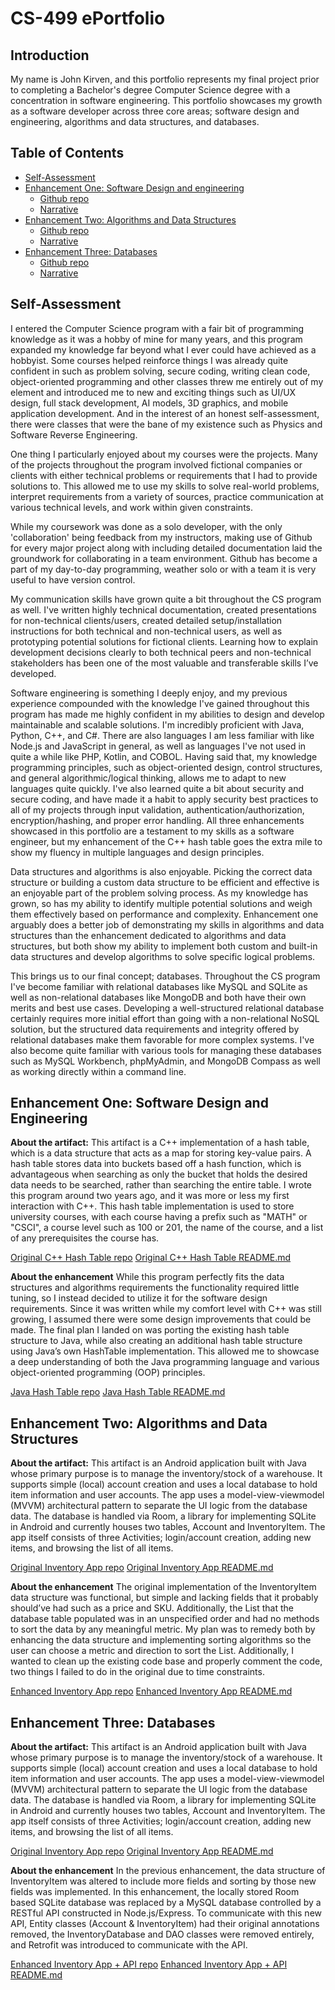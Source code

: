 # CS-499 ePortfolio

## Introduction
My name is John Kirven, and this portfolio represents my final project prior to completing a Bachelor's degree Computer Science degree with a concentration in software engineering. This portfolio showcases my growth as a software developer across three core areas; software design and engineering, algorithms and data structures, and databases.


## Table of Contents
- [Self-Assessment](#self-assessment)
- [Enhancement One: Software Design and engineering](#enhancement-one-software-design-and-engineering)
	- [Github repo](https://github.com/johnathanki/johnathanki.github.io/tree/main/Artifact_1)
	- [Narrative](https://github.com/johnathanki/johnathanki.github.io/blob/main/Artifact_1/CS-499%20Milestone%20Two%20Narrative.docx)
- [Enhancement Two: Algorithms and Data Structures](#enhancement-two-algorithms-and-data-structures)
	- [Github repo](https://github.com/johnathanki/johnathanki.github.io/tree/main/Artifact_2)
	- [Narrative](https://github.com/johnathanki/johnathanki.github.io/blob/main/Artifact_2/CS-499%20Milestone%20Three%20Narrative.docx)
- [Enhancement Three: Databases](#enhancement-three-databases)
	- [Github repo](https://github.com/johnathanki/johnathanki.github.io/tree/main/Artifact_3)
	- [Narrative](https://github.com/johnathanki/johnathanki.github.io/blob/main/Artifact_3/CS-499%20Milestone%20Four%20Narrative.docx)


## Self-Assessment
I entered the Computer Science program with a fair bit of programming knowledge as it was a hobby of mine for many years, and this program expanded my knowledge far beyond what I ever could have achieved as a hobbyist. Some courses helped reinforce things I was already quite confident in such as problem solving, secure coding, writing clean code, object-oriented programming and other classes threw me entirely out of my element and introduced me to new and exciting things such as UI/UX design, full stack development, AI models, 3D graphics, and mobile application development. And in the interest of an honest self-assessment, there were classes that were the bane of my existence such as Physics and Software Reverse Engineering.

One thing I particularly enjoyed about my courses were the projects. Many of the projects throughout the program involved fictional companies or clients with either technical problems or requirements that I had to provide solutions to. This allowed me to use my skills to solve real-world problems, interpret requirements from a variety of sources, practice communication at various technical levels, and work within given constraints. 

While my coursework was done as a solo developer, with the only 'collaboration' being feedback from my instructors, making use of Github for every major project along with including detailed documentation laid the groundwork for collaborating in a team environment. Github has become a part of my day-to-day programming, weather solo or with a team it is very useful to have version control.

My communication skills have grown quite a bit throughout the CS program as well. I've written highly technical documentation, created presentations for non-technical clients/users, created detailed setup/installation instructions for both technical and non-technical users, as well as prototyping potential solutions for fictional clients. Learning how to explain development decisions clearly to both technical peers and non-technical stakeholders has been one of the most valuable and transferable skills I’ve developed.

Software engineering is something I deeply enjoy, and my previous experience compounded with the knowledge I've gained throughout this program has made me highly confident in my abilities to design and develop maintainable and scalable solutions. I'm incredibly proficient with Java, Python, C++, and C#. There are also languages I am less familiar with like Node.js and JavaScript in general, as well as languages I've not used in quite a while like PHP, Kotlin, and COBOL. Having said that, my knowledge programming principles, such as object-oriented design, control structures, and general algorithmic/logical thinking, allows me to adapt to new languages quite quickly. I've also learned quite a bit about security and secure coding, and have made it a habit to apply security best practices to all of my projects through input validation, authentication/authorization, encryption/hashing, and proper error handling. All three enhancements showcased in this portfolio are a testament to my skills as a software engineer, but my enhancement of the C++ hash table goes the extra mile to show my fluency in multiple languages and design principles.

Data structures and algorithms is also enjoyable. Picking the correct data structure or building a custom data structure to be efficient and effective is an enjoyable part of the problem solving process. As my knowledge has grown, so has my ability to identify multiple potential solutions and weigh them effectively based on performance and complexity. Enhancement one arguably does a better job of demonstrating my skills in algorithms and data structures than the enhancement dedicated to algorithms and data structures, but both show my ability to implement both custom and built-in data structures and develop algorithms to solve specific logical problems.

This brings us to our final concept; databases. Throughout the CS program I've become familiar with relational databases like MySQL and SQLite as well as non-relational databases like MongoDB and both have their own merits and best use cases. Developing a well-structured relational database certainly requires more initial effort than going with a non-relational NoSQL solution, but the structured data requirements and integrity offered by relational databases make them favorable for more complex systems. I've also become quite familiar with various tools for managing these databases such as MySQL Workbench, phpMyAdmin, and MongoDB Compass as well as working directly within a command line.



## Enhancement One: Software Design and Engineering
**About the artifact:**
This artifact is a C++ implementation of a hash table, which is a data structure that acts as a map for storing key-value pairs. A hash table stores data into buckets based off a hash function, which is advantageous when searching as only the bucket that holds the desired data needs to be searched, rather than searching the entire table. I wrote this program around two years ago, and it was more or less my first interaction with C++. This hash table implementation is used to store university courses, with each course having a prefix such as "MATH" or "CSCI", a course level such as 100 or 201, the name of the course, and a list of any prerequisites the course has.

[Original C++ Hash Table repo](https://github.com/johnathanki/johnathanki.github.io/tree/main/Artifact_1/original)
[Original C++ Hash Table README.md](https://github.com/johnathanki/johnathanki.github.io/tree/main/Artifact_1/original/README.md)


**About the enhancement**
While this program perfectly fits the data structures and algorithms requirements the functionality required little tuning, so I instead decided to utilize it for the software design requirements. Since it was written while my comfort level with C++ was still growing, I assumed there were some design improvements that could be made. The final plan I landed on was porting the existing hash table structure to Java, while also creating an additional hash table structure using Java’s own HashTable implementation. This allowed me to showcase a deep understanding of both the Java programming language and various object-oriented programming (OOP) principles.

[Java Hash Table repo](https://github.com/johnathanki/johnathanki.github.io/tree/main/Artifact_1/enhanced)
[Java Hash Table README.md](https://github.com/johnathanki/johnathanki.github.io/tree/main/Artifact_1/enhanced/README.md)




## Enhancement Two: Algorithms and Data Structures
**About the artifact:**
This artifact is an Android application built with Java whose primary purpose is to manage the inventory/stock of a warehouse. It supports simple (local) account creation and uses a local database to hold item information and user accounts. The app uses a model-view-viewmodel (MVVM) architectural pattern to separate the UI logic from the database data. The database is handled via Room, a library for implementing SQLite in Android and currently houses two tables, Account and InventoryItem. The app itself consists of three Activities; login/account creation, adding new items, and browsing the list of all items.

[Original Inventory App repo](https://github.com/johnathanki/johnathanki.github.io/tree/main/Artifact_2/original)
[Original Inventory App README.md](https://github.com/johnathanki/johnathanki.github.io/tree/main/Artifact_2/original/README.md)


**About the enhancement**
The original implementation of the InventoryItem data structure was functional, but simple and lacking fields that it probably should’ve had such as a price and SKU. Additionally, the List that the database table populated was in an unspecified order and had no methods to sort the data by any meaningful metric. My plan was to remedy both by enhancing the data structure and implementing sorting algorithms so the user can choose a metric and direction to sort the List. Additionally, I wanted to clean up the existing code base and properly comment the code, two things I failed to do in the original due to time constraints.

[Enhanced Inventory App repo](https://github.com/johnathanki/johnathanki.github.io/tree/main/Artifact_2/enhanced)
[Enhanced Inventory App README.md](https://github.com/johnathanki/johnathanki.github.io/tree/main/Artifact_2/enhanced/README.md)



## Enhancement Three: Databases
**About the artifact:**
This artifact is an Android application built with Java whose primary purpose is to manage the inventory/stock of a warehouse. It supports simple (local) account creation and uses a local database to hold item information and user accounts. The app uses a model-view-viewmodel (MVVM) architectural pattern to separate the UI logic from the database data. The database is handled via Room, a library for implementing SQLite in Android and currently houses two tables, Account and InventoryItem. The app itself consists of three Activities; login/account creation, adding new items, and browsing the list of all items.

[Original Inventory App repo](https://github.com/johnathanki/johnathanki.github.io/tree/main/Artifact_3/original)
[Original Inventory App README.md](https://github.com/johnathanki/johnathanki.github.io/tree/main/Artifact_3/original/README.md)


**About the enhancement**
In the previous enhancement, the data structure of InventoryItem was altered to include more fields and sorting by those new fields was implemented. In this enhancement, the locally stored Room based SQLite database was replaced by a MySQL database controlled by a RESTful API constructed in Node.js/Express. To communicate with this new API, Entity classes (Account & InventoryItem) had their original annotations removed, the InventoryDatabase and DAO classes were removed entirely, and Retrofit was introduced to communicate with the API.

[Enhanced Inventory App + API repo](https://github.com/johnathanki/johnathanki.github.io/tree/main/Artifact_3/enhanced)
[Enhanced Inventory App + API README.md](https://github.com/johnathanki/johnathanki.github.io/tree/main/Artifact_3/enhanced/README.md)
